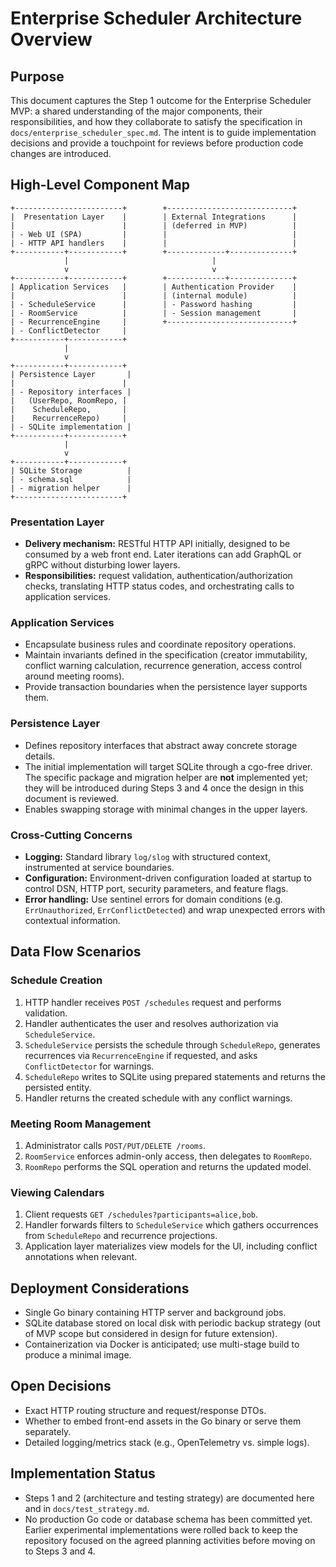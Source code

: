 # Enterprise Scheduler Architecture Overview

## Purpose
This document captures the Step 1 outcome for the Enterprise Scheduler MVP: a shared
understanding of the major components, their responsibilities, and how they
collaborate to satisfy the specification in `docs/enterprise_scheduler_spec.md`.
The intent is to guide implementation decisions and provide a touchpoint for
reviews before production code changes are introduced.

## High-Level Component Map

```
+------------------------+        +----------------------------+
|  Presentation Layer    |        | External Integrations      |
|                        |        | (deferred in MVP)          |
| - Web UI (SPA)         |        |                            |
| - HTTP API handlers    |        |                            |
+-----------+------------+        +-------------+--------------+
            |                                |
            v                                v
+-----------+------------+        +-------------+--------------+
| Application Services   |        | Authentication Provider    |
|                        |        | (internal module)          |
| - ScheduleService      |        | - Password hashing         |
| - RoomService          |        | - Session management       |
| - RecurrenceEngine     |        +----------------------------+
| - ConflictDetector     |
+-----------+------------+
            |
            v
+-----------+------------+
| Persistence Layer       |
|                        |
| - Repository interfaces |
|   (UserRepo, RoomRepo, |
|    ScheduleRepo,       |
|    RecurrenceRepo)     |
| - SQLite implementation |
+-----------+------------+
            |
            v
+-----------+------------+
| SQLite Storage          |
| - schema.sql            |
| - migration helper      |
+------------------------+
```

### Presentation Layer
* **Delivery mechanism:** RESTful HTTP API initially, designed to be consumed by a
  web front end. Later iterations can add GraphQL or gRPC without disturbing
  lower layers.
* **Responsibilities:** request validation, authentication/authorization checks,
  translating HTTP status codes, and orchestrating calls to application services.

### Application Services
* Encapsulate business rules and coordinate repository operations.
* Maintain invariants defined in the specification (creator immutability,
  conflict warning calculation, recurrence generation, access control around
  meeting rooms).
* Provide transaction boundaries when the persistence layer supports them.

### Persistence Layer
* Defines repository interfaces that abstract away concrete storage details.
* The initial implementation will target SQLite through a cgo-free driver. The
  specific package and migration helper are **not** implemented yet; they will
  be introduced during Steps 3 and 4 once the design in this document is
  reviewed.
* Enables swapping storage with minimal changes in the upper layers.

### Cross-Cutting Concerns
* **Logging:** Standard library `log/slog` with structured context, instrumented at
  service boundaries.
* **Configuration:** Environment-driven configuration loaded at startup to control
  DSN, HTTP port, security parameters, and feature flags.
* **Error handling:** Use sentinel errors for domain conditions (e.g.
  `ErrUnauthorized`, `ErrConflictDetected`) and wrap unexpected errors with
  contextual information.

## Data Flow Scenarios

### Schedule Creation
1. HTTP handler receives `POST /schedules` request and performs validation.
2. Handler authenticates the user and resolves authorization via
   `ScheduleService`.
3. `ScheduleService` persists the schedule through `ScheduleRepo`, generates
   recurrences via `RecurrenceEngine` if requested, and asks
   `ConflictDetector` for warnings.
4. `ScheduleRepo` writes to SQLite using prepared statements and returns the
   persisted entity.
5. Handler returns the created schedule with any conflict warnings.

### Meeting Room Management
1. Administrator calls `POST/PUT/DELETE /rooms`.
2. `RoomService` enforces admin-only access, then delegates to `RoomRepo`.
3. `RoomRepo` performs the SQL operation and returns the updated model.

### Viewing Calendars
1. Client requests `GET /schedules?participants=alice,bob`.
2. Handler forwards filters to `ScheduleService` which gathers occurrences from
   `ScheduleRepo` and recurrence projections.
3. Application layer materializes view models for the UI, including conflict
   annotations when relevant.

## Deployment Considerations
* Single Go binary containing HTTP server and background jobs.
* SQLite database stored on local disk with periodic backup strategy (out of MVP
  scope but considered in design for future extension).
* Containerization via Docker is anticipated; use multi-stage build to produce a
  minimal image.

## Open Decisions
* Exact HTTP routing structure and request/response DTOs.
* Whether to embed front-end assets in the Go binary or serve them separately.
* Detailed logging/metrics stack (e.g., OpenTelemetry vs. simple logs).

## Implementation Status
* Steps 1 and 2 (architecture and testing strategy) are documented here and in
  `docs/test_strategy.md`.
* No production Go code or database schema has been committed yet. Earlier
  experimental implementations were rolled back to keep the repository focused
  on the agreed planning activities before moving on to Steps 3 and 4.

